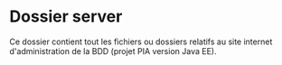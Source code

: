 # Dossier server

Ce dossier contient tout les fichiers ou dossiers relatifs au site internet d'administration de la BDD (projet PIA version Java EE).
